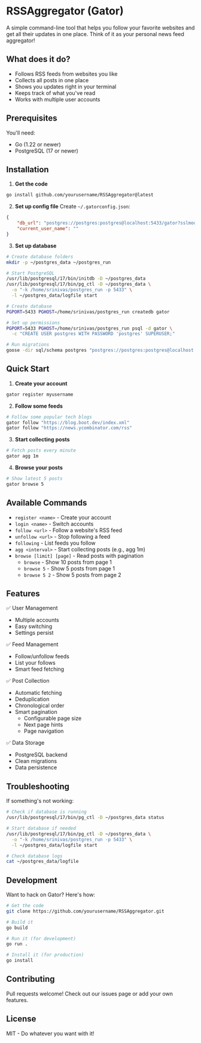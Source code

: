 # RSSAggregator (Gator)

A simple command-line tool that helps you follow your favorite websites and get all their updates in one place. Think of it as your personal news feed aggregator!

## What does it do?
- Follows RSS feeds from websites you like
- Collects all posts in one place
- Shows you updates right in your terminal
- Keeps track of what you've read
- Works with multiple user accounts

## Prerequisites
You'll need:
- Go (1.22 or newer)
- PostgreSQL (17 or newer)

## Installation

1. **Get the code**
```bash
go install github.com/yourusername/RSSAggregator@latest
```

2. **Set up config file**
Create `~/.gatorconfig.json`:
```json
{
    "db_url": "postgres://postgres:postgres@localhost:5433/gator?sslmode=disable",
    "current_user_name": ""
}
```

3. **Set up database**
```bash
# Create database folders
mkdir -p ~/postgres_data ~/postgres_run

# Start PostgreSQL
/usr/lib/postgresql/17/bin/initdb -D ~/postgres_data
/usr/lib/postgresql/17/bin/pg_ctl -D ~/postgres_data \
  -o "-k /home/srinivas/postgres_run -p 5433" \
  -l ~/postgres_data/logfile start

# Create database
PGPORT=5433 PGHOST=/home/srinivas/postgres_run createdb gator

# Set up permissions
PGPORT=5433 PGHOST=/home/srinivas/postgres_run psql -d gator \
  -c "CREATE USER postgres WITH PASSWORD 'postgres' SUPERUSER;"

# Run migrations
goose -dir sql/schema postgres "postgres://postgres:postgres@localhost:5433/gator?sslmode=disable" up
```

## Quick Start

1. **Create your account**
```bash
gator register myusername
```

2. **Follow some feeds**
```bash
# Follow some popular tech blogs
gator follow "https://blog.boot.dev/index.xml"
gator follow "https://news.ycombinator.com/rss"
```

3. **Start collecting posts**
```bash
# Fetch posts every minute
gator agg 1m
```

4. **Browse your posts**
```bash
# Show latest 5 posts
gator browse 5
```

## Available Commands
- `register <name>` - Create your account
- `login <name>` - Switch accounts
- `follow <url>` - Follow a website's RSS feed
- `unfollow <url>` - Stop following a feed
- `following` - List feeds you follow
- `agg <interval>` - Start collecting posts (e.g., agg 1m)
- `browse [limit] [page]` - Read posts with pagination
  - `browse` - Show 10 posts from page 1
  - `browse 5` - Show 5 posts from page 1
  - `browse 5 2` - Show 5 posts from page 2

## Features
✅ User Management
  - Multiple accounts
  - Easy switching
  - Settings persist

✅ Feed Management
  - Follow/unfollow feeds
  - List your follows
  - Smart feed fetching

✅ Post Collection
  - Automatic fetching
  - Deduplication
  - Chronological order
  - Smart pagination
    - Configurable page size
    - Next page hints
    - Page navigation

✅ Data Storage
  - PostgreSQL backend
  - Clean migrations
  - Data persistence

## Troubleshooting

If something's not working:
```bash
# Check if database is running
/usr/lib/postgresql/17/bin/pg_ctl -D ~/postgres_data status

# Start database if needed
/usr/lib/postgresql/17/bin/pg_ctl -D ~/postgres_data \
  -o "-k /home/srinivas/postgres_run -p 5433" \
  -l ~/postgres_data/logfile start

# Check database logs
cat ~/postgres_data/logfile
```

## Development

Want to hack on Gator? Here's how:
```bash
# Get the code
git clone https://github.com/yourusername/RSSAggregator.git

# Build it
go build

# Run it (for development)
go run .

# Install it (for production)
go install
```

## Contributing
Pull requests welcome! Check out our issues page or add your own features.

## License
MIT - Do whatever you want with it!